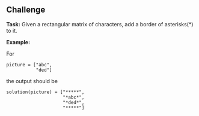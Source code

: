 ## Challenge

**Task:** Given a rectangular matrix of characters, add a border of asterisks(*) to it.

**Example:**

For

```
picture = ["abc",
           "ded"]
```

the output should be

```
solution(picture) = ["*****",
                     "*abc*",
                     "*ded*",
                     "*****"]
```